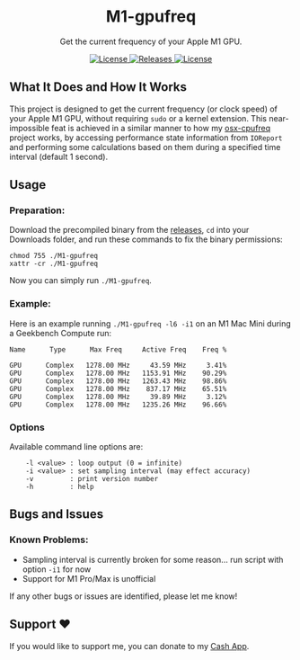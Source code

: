 <h1 align="center" style="">M1-gpufreq</h1>
<p align="center">
  Get the current frequency of your Apple M1 GPU.
</p>
<p align="center">
<a href="https://github.com/BitesPotatoBacks/M1-gpufreq/blob/main/LICENSE">
        <img alt="License" src="https://img.shields.io/github/license/BitesPotatoBacks/M1-gpufreq.svg"/>
    </a>
<!--     <a href="https://github.com/BitesPotatoBacks/M1-gpufreq/stargazers">
        <img alt="License" src="https://img.shields.io/github/stars/BitesPotatoBacks/M1-gpufreq.svg"/>
    </a> -->
    <a href="https://github.com/BitesPotatoBacks/M1-gpufreq/releases">
        <img alt="Releases" src="https://img.shields.io/github/v/release/BitesPotatoBacks/M1-gpufreq.svg"/>
    </a>
        <a href="https://cash.app/$bitespotatobacks">
        <img alt="License" src="https://img.shields.io/badge/donate-Cash_App-default.svg"/>
    </a>
    <!-- <a href="https://github.com/BitesPotatoBacks/osx-cpufreq/stargazers"><img alt="Stars" src="https://img.shields.io/github/stars/BitesPotatoBacks/osx-cpufreq.svg"/></a>-->
    <br>
</p>

## What It Does and How It Works
This project is designed to get the current frequency (or clock speed) of your Apple M1 GPU, without requiring `sudo` or a kernel extension. This near-impossible feat is achieved in a similar manner to how my [osx-cpufreq](https://github.com/BitesPotatoBacks/osx-cpufreq) project works, by accessing performance state information from `IOReport` and performing some calculations based on them during a specified time interval (default 1 second).

## Usage
### Preparation:
Download the precompiled binary from the [releases](https://github.com/BitesPotatoBacks/M1-gpufreq/releases), `cd` into your Downloads folder, and run these commands to fix the binary permissions:
```
chmod 755 ./M1-gpufreq
xattr -cr ./M1-gpufreq
```
Now you can simply run `./M1-gpufreq`.

### Example:
Here is an example running `./M1-gpufreq -l6 -i1` on an M1 Mac Mini during a Geekbench Compute run:
```
Name      Type      Max Freq     Active Freq    Freq %

GPU      Complex   1278.00 MHz     43.59 MHz     3.41%
GPU      Complex   1278.00 MHz   1153.91 MHz    90.29%
GPU      Complex   1278.00 MHz   1263.43 MHz    98.86%
GPU      Complex   1278.00 MHz    837.17 MHz    65.51%
GPU      Complex   1278.00 MHz     39.89 MHz     3.12%
GPU      Complex   1278.00 MHz   1235.26 MHz    96.66%
```

### Options
Available command line options are:
```
    -l <value> : loop output (0 = infinite)
    -i <value> : set sampling interval (may effect accuracy)
    -v         : print version number
    -h         : help
```

## Bugs and Issues
### Known Problems:
- Sampling interval is currently broken for some reason... run script with option `-i1` for now
- Support for M1 Pro/Max is unofficial

If any other bugs or issues are identified, please let me know!

## Support ❤️
If you would like to support me, you can donate to my [Cash App](https://cash.app/$bitespotatobacks).
<!-- 
## Changelog

```markdown
## [1.0.0] - Feb 4, 2022
- Initial Release
``` -->
